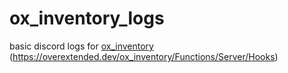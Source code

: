 # ox_inventory_logs
basic discord logs for [ox_inventory](https://github.com/overextended/ox_inventory)
(https://overextended.dev/ox_inventory/Functions/Server/Hooks)
